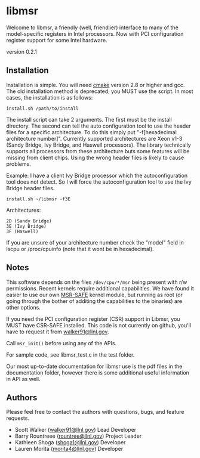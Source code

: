 libmsr
====================

Welcome to libmsr, a friendly (well, friendlier) interface to many
of the model-specific registers in Intel processors. Now with PCI
configuration register support for some Intel hardware.

version 0.2.1


Installation
---------------------

Installation is simple. You will need [cmake](http://www.cmake.org)
version 2.8 or higher and gcc. The old installation method is deprecated,
you MUST use the script. In most cases, the installation is as follows:

	install.sh /path/to/install

The install script can take 2 arguments. The first must be the install directory.
The second can tell the auto configuration tool to use the header files for a specific architecture.
To do this simply put "-f[hexadecimal architecture number]".
Currently supported architectures are Xeon v1-3 (Sandy Bridge, Ivy Bridge, and Haswell processors).
The library technically supports all  processors from these architecture buts some features will be missing from client chips.
Using the wrong header files is likely to cause problems.

Example: 
I have a client Ivy Bridge processor which the autoconfiguration tool does not detect.
So I will force the autoconfiguration tool to use the Ivy Bridge header files.

	install.sh ~/libmsr -f3E

Architectures:
	
	2D (Sandy Bridge)
	3E (Ivy Bridge)
	3F (Haswell)

If you are unsure of your architecture number check the "model" field in lscpu or /proc/cpuinfo (note that it wont be in hexadecimal).


Notes
----------------------

This software depends on the files `/dev/cpu/*/msr` being present with
r/w permissions.  Recent kernels require additional capabilities.  We
have found it easier to use our own [MSR-SAFE](https://github.com/LLNL/msr-safe) kernel module, but
running as root (or going through the bother of additing the
capabilities to the binaries) are other options.

If you need the PCI configuration register (CSR) support in Libmsr, you MUST have CSR-SAFE installed.
This code is not currently on github, you'll have to request it from walker91@llnl.gov.

Call `msr_init()` before using any of the APIs.

For sample code, see libmsr_test.c in the test folder.

Our most up-to-date documentation for libmsr use is the pdf files in the documentation folder, however there
is some additional useful information in API as well.



Authors
---------------------
Please feel free to contact the authors with questions, bugs, and feature requests.

  * Scott Walker (walker91@llnl.gov) Lead Developer
  * Barry Rountreee (rountree@llnl.gov) Project Leader
  * Kathleen Shoga (shoga1@llnl.gov) Developer
  * Lauren Morita (morita4@llnl.gov) Developer
